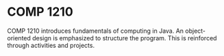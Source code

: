 # COMP 1210
COMP 1210 introduces fundamentals of computing in Java. An object-oriented design is emphasized to structure the program.
This is reinforced through activities and projects.
